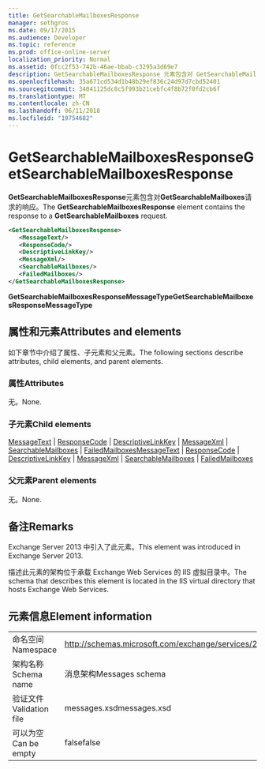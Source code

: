```yaml
---
title: GetSearchableMailboxesResponse
manager: sethgros
ms.date: 09/17/2015
ms.audience: Developer
ms.topic: reference
ms.prod: office-online-server
localization_priority: Normal
ms.assetid: 0fcc2f53-742b-46ae-bbab-c3295a3d69e7
description: GetSearchableMailboxesResponse 元素包含对 GetSearchableMailboxes 请求的响应。
ms.openlocfilehash: 35a671cd534d1b48b29ef836c24d97d7cbd52401
ms.sourcegitcommit: 34041125dc8c5f993b21cebfc4f8b72f0fd2cb6f
ms.translationtype: MT
ms.contentlocale: zh-CN
ms.lasthandoff: 06/11/2018
ms.locfileid: "19754682"
---
```

# <a name="getsearchablemailboxesresponse"></a><span data-ttu-id="64bda-103">GetSearchableMailboxesResponse</span><span class="sxs-lookup"><span data-stu-id="64bda-103">GetSearchableMailboxesResponse</span></span>

<span data-ttu-id="64bda-104">**GetSearchableMailboxesResponse**元素包含对**GetSearchableMailboxes**请求的响应。</span><span class="sxs-lookup"><span data-stu-id="64bda-104">The **GetSearchableMailboxesResponse** element contains the response to a **GetSearchableMailboxes** request.</span></span> 
  
```XML
<GetSearchableMailboxesResponse>
   <MessageText/>
   <ResponseCode/>
   <DescriptiveLinkKey/>
   <MessageXml/>
   <SearchableMailboxes/>
   <FailedMailboxes/>
</GetSearchableMailboxesResponse>
```

 <span data-ttu-id="64bda-105">**GetSearchableMailboxesResponseMessageType**</span><span class="sxs-lookup"><span data-stu-id="64bda-105">**GetSearchableMailboxesResponseMessageType**</span></span>
## <a name="attributes-and-elements"></a><span data-ttu-id="64bda-106">属性和元素</span><span class="sxs-lookup"><span data-stu-id="64bda-106">Attributes and elements</span></span>

<span data-ttu-id="64bda-107">如下章节中介绍了属性、子元素和父元素。</span><span class="sxs-lookup"><span data-stu-id="64bda-107">The following sections describe attributes, child elements, and parent elements.</span></span>
  
### <a name="attributes"></a><span data-ttu-id="64bda-108">属性</span><span class="sxs-lookup"><span data-stu-id="64bda-108">Attributes</span></span>

<span data-ttu-id="64bda-109">无。</span><span class="sxs-lookup"><span data-stu-id="64bda-109">None.</span></span>
  
### <a name="child-elements"></a><span data-ttu-id="64bda-110">子元素</span><span class="sxs-lookup"><span data-stu-id="64bda-110">Child elements</span></span>

<span data-ttu-id="64bda-111">[MessageText](messagetext.md) | [ResponseCode](responsecode.md) | [DescriptiveLinkKey](descriptivelinkkey.md) | [MessageXml](messagexml.md) | [SearchableMailboxes](searchablemailboxes.md) | [FailedMailboxes](failedmailboxes.md)</span><span class="sxs-lookup"><span data-stu-id="64bda-111">[MessageText](messagetext.md) | [ResponseCode](responsecode.md) | [DescriptiveLinkKey](descriptivelinkkey.md) | [MessageXml](messagexml.md) | [SearchableMailboxes](searchablemailboxes.md) | [FailedMailboxes](failedmailboxes.md)</span></span>
  
### <a name="parent-elements"></a><span data-ttu-id="64bda-112">父元素</span><span class="sxs-lookup"><span data-stu-id="64bda-112">Parent elements</span></span>

<span data-ttu-id="64bda-113">无。</span><span class="sxs-lookup"><span data-stu-id="64bda-113">None.</span></span>
  
## <a name="remarks"></a><span data-ttu-id="64bda-114">备注</span><span class="sxs-lookup"><span data-stu-id="64bda-114">Remarks</span></span>

<span data-ttu-id="64bda-115">Exchange Server 2013 中引入了此元素。</span><span class="sxs-lookup"><span data-stu-id="64bda-115">This element was introduced in Exchange Server 2013.</span></span>
  
<span data-ttu-id="64bda-116">描述此元素的架构位于承载 Exchange Web Services 的 IIS 虚拟目录中。</span><span class="sxs-lookup"><span data-stu-id="64bda-116">The schema that describes this element is located in the IIS virtual directory that hosts Exchange Web Services.</span></span>
  
## <a name="element-information"></a><span data-ttu-id="64bda-117">元素信息</span><span class="sxs-lookup"><span data-stu-id="64bda-117">Element information</span></span>

|||
|:-----|:-----|
|<span data-ttu-id="64bda-118">命名空间</span><span class="sxs-lookup"><span data-stu-id="64bda-118">Namespace</span></span>  <br/> |http://schemas.microsoft.com/exchange/services/2006/messages  <br/> |
|<span data-ttu-id="64bda-119">架构名称</span><span class="sxs-lookup"><span data-stu-id="64bda-119">Schema name</span></span>  <br/> |<span data-ttu-id="64bda-120">消息架构</span><span class="sxs-lookup"><span data-stu-id="64bda-120">Messages schema</span></span>  <br/> |
|<span data-ttu-id="64bda-121">验证文件</span><span class="sxs-lookup"><span data-stu-id="64bda-121">Validation file</span></span>  <br/> |<span data-ttu-id="64bda-122">messages.xsd</span><span class="sxs-lookup"><span data-stu-id="64bda-122">messages.xsd</span></span>  <br/> |
|<span data-ttu-id="64bda-123">可以为空</span><span class="sxs-lookup"><span data-stu-id="64bda-123">Can be empty</span></span>  <br/> |<span data-ttu-id="64bda-124">false</span><span class="sxs-lookup"><span data-stu-id="64bda-124">false</span></span>  <br/> |
   

